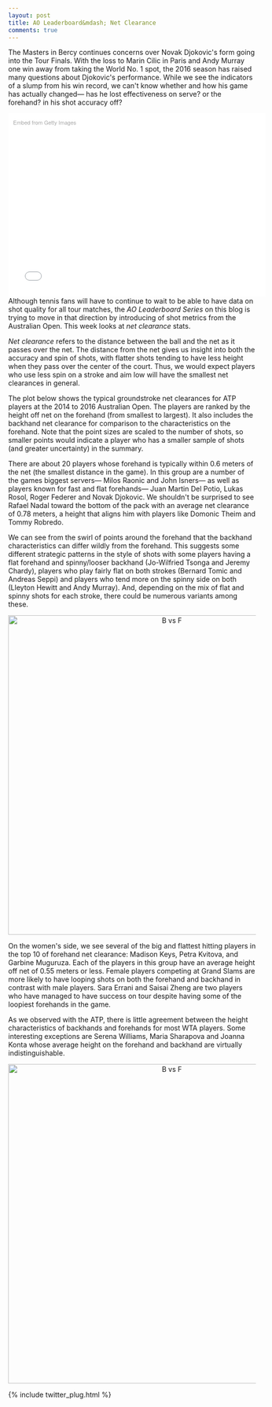 ```yaml
---
layout: post
title: AO Leaderboard&mdash; Net Clearance
comments: true
---
```


The Masters in Bercy continues concerns over Novak Djokovic's form going into the Tour Finals. With the loss to Marin Cilic in Paris and Andy Murray one win away from taking the World No. 1 spot, the 2016 season has raised many questions about Djokovic's performance. While we see the indicators of a slump from his win record, we can't know whether and how his game has actually changed&mdash; has he lost effectiveness on serve? or the forehand? in his shot accuracy off? 

<div class="getty embed image" style="background-color:#fff;display:inline-block;font-family:'Helvetica Neue',Helvetica,Arial,sans-serif;color:#a7a7a7;font-size:11px;width:100%;max-width:594px;float:left; padding:2%;"><div style="padding:0;margin:0;text-align:left;"><a href="http://www.gettyimages.com/detail/495499594" target="_blank" style="color:#a7a7a7;text-decoration:none;font-weight:normal !important;border:none;display:inline-block;">Embed from Getty Images</a></div><div style="overflow:hidden;position:relative;height:0;padding:66.666667% 0 0 0;width:100%;"><iframe src="//embed.gettyimages.com/embed/495499594?et=WQWYtn_IQzl3qGQiRikm4A&viewMoreLink=off&sig=zEzhHKZeWg5j3PION4ezbh6Wey89DtLXelSRn2nxs6Y=&caption=true" width="594" height="396" scrolling="no" frameborder="0" style="display:inline-block;position:absolute;top:0;left:0;width:100%;height:100%;margin:0;"></iframe></div><p style="margin:0;"></p></div>

Although tennis fans will have to continue to wait to be able to have data on shot quality for all tour matches, the _AO Leaderboard Series_ on this blog is trying to move in that direction by introducing of shot metrics from the Australian Open. This week looks at _net clearance_ stats. 

_Net clearance_ refers to the distance between the ball and the net as it passes over the net. The distance from the net gives us insight into both the accuracy and spin of shots, with flatter shots tending to have less height when they pass over the center of the court. Thus, we would expect players who use less spin on a stroke and aim low will have the smallest net clearances in general.

The plot below shows the typical groundstroke net clearances for ATP players at the 2014 to 2016 Australian Open. The players are ranked by the height off net on the forehand (from smallest to largest). It also includes the backhand net clearance for comparison to the characteristics on the forehand. Note that the point sizes are scaled to the number of shots, so smaller points would indicate a player who has a smaller sample of shots (and greater uncertainty) in the summary.

There are about 20 players whose forehand is typically within 0.6 meters of the net (the smallest distance in the game). In this group are a number of the games biggest servers&mdash; Milos Raonic and John Isners&mdash; as well as players known for fast and flat forehands&mdash; Juan Martin Del Potio, Lukas Rosol, Roger Federer and Novak Djokovic. We shouldn't be surprised to see Rafael Nadal toward the bottom of the pack with an average net clearance of 0.78 meters, a height that aligns him with players like Domonic Theim and Tommy Robredo. 

We can see from the swirl of points around the forehand that the backhand characteristics can differ wildly from the forehand. This suggests some different strategic patterns in the style of shots with some players having a flat forehand and spinny/looser backhand (Jo-Wilfried Tsonga and Jeremy Chardy), players who play fairly flat on both strokes (Bernard Tomic and Andreas Seppi) and players who tend more on the spinny side on both (Lleyton Hewitt and Andy Murray). And, depending on the mix of flat and spinny shots for each stroke, there could be numerous variants among these.

<div>
    <a href="https://plot.ly/~on-the-t/980/" target="_blank" title="B vs F" style="display: block; text-align: center;"><img src="https://plot.ly/~on-the-t/980.png" alt="B vs F" style="max-width: 100%;width: 650px;"  width="650" onerror="this.onerror=null;this.src='https://plot.ly/404.png';" /></a>
    <script data-plotly="on-the-t:980"  src="https://plot.ly/embed.js" async></script>
</div>


On the women's side, we see several of the big and flattest hitting players in the top 10 of forehand net clearance: Madison Keys, Petra Kvitova, and Garbine Muguruza. Each of the players in this group have an average height off net of 0.55 meters or less. Female players competing at Grand Slams are more likely to have looping shots on both the forehand and backhand in contrast with male players. Sara Errani and Saisai Zheng are two players who have managed to have success on tour despite having some of the loopiest forehands in the game. 

As we observed with the ATP, there is little agreement between the height characteristics of backhands and forehands for most WTA players. Some interesting exceptions are Serena Williams, Maria Sharapova and Joanna Konta whose average height on the forehand and backhand are virtually indistinguishable. 


<div>
    <a href="https://plot.ly/~on-the-t/982/" target="_blank" title="B vs F" style="display: block; text-align: center;"><img src="https://plot.ly/~on-the-t/982.png" alt="B vs F" style="max-width: 100%;width: 650px;"  width="650" onerror="this.onerror=null;this.src='https://plot.ly/404.png';" /></a>
    <script data-plotly="on-the-t:982"  src="https://plot.ly/embed.js" async></script>
</div>



{% include twitter_plug.html %}
